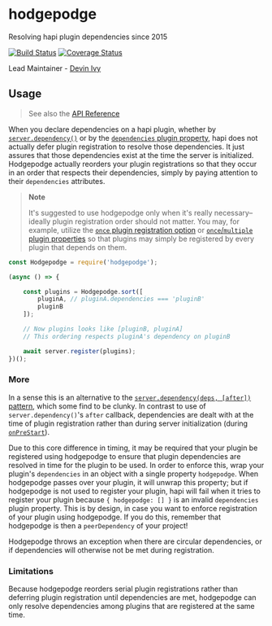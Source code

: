 # hodgepodge

Resolving hapi plugin dependencies since 2015

[![Build Status](https://travis-ci.org/devinivy/hodgepodge.svg?branch=master)](https://travis-ci.org/devinivy/hodgepodge) [![Coverage Status](https://coveralls.io/repos/devinivy/hodgepodge/badge.svg?branch=master&service=github)](https://coveralls.io/github/devinivy/hodgepodge?branch=master)

Lead Maintainer - [Devin Ivy](https://github.com/devinivy)

## Usage
> See also the [API Reference](API.md)

When you declare dependencies on a hapi plugin, whether by [`server.dependency()`](https://github.com/hapijs/hapi/blob/master/API.md#server.dependency()) or by the [`dependencies` plugin property](https://github.com/hapijs/hapi/blob/master/API.md#plugins), hapi does not actually defer plugin registration to resolve those dependencies.  It just assures that those dependencies exist at the time the server is initialized.  Hodgepodge actually reorders your plugin registrations so that they occur in an order that respects their dependencies, simply by paying attention to their `dependencies` attributes.

> **Note**
>
> It's suggested to use hodgepodge only when it's really necessary– ideally plugin registration order should not matter.  You may, for example, utilize the [`once` plugin registration option](https://github.com/hapijs/hapi/blob/master/API.md#server.register()) or
[`once`/`multiple` plugin properties](https://github.com/hapijs/hapi/blob/master/API.md#plugins) so that plugins may simply be registered by every plugin that depends on them.

```js
const Hodgepodge = require('hodgepodge');

(async () => {

    const plugins = Hodgepodge.sort([
        pluginA, // pluginA.dependencies === 'pluginB'
        pluginB
    ]);

    // Now plugins looks like [pluginB, pluginA]
    // This ordering respects pluginA's dependency on pluginB

    await server.register(plugins);
})();
```

### More
In a sense this is an alternative to the [`server.dependency(deps, [after])`](https://github.com/hapijs/hapi/blob/master/API.md#server.dependency()) [pattern](API.md#without-hodgepodge), which some find to be clunky.  In contrast to use of `server.dependency()`'s `after` callback, dependencies are dealt with at the time of plugin registration rather than during server initialization (during [`onPreStart`](https://github.com/hapijs/hapi/blob/master/API.md#server.ext())).

Due to this core difference in timing, it may be required that your plugin be registered using hodgepodge to ensure that plugin dependencies are resolved in time for the plugin to be used.  In order to enforce this, wrap your plugin's `dependencies` in an object with a single property `hodgepodge`.  When hodgepodge passes over your plugin, it will unwrap this property; but if hodgepodge is not used to register your plugin, hapi will fail when it tries to register your plugin because `{ hodgepodge: [] }` is an invalid `dependencies` plugin property.  This is by design, in case you want to enforce registration of your plugin using hodgepodge.  If you do this, remember that hodgepodge is then a `peerDependency` of your project!

Hodgepodge throws an exception when there are circular dependencies, or if dependencies will otherwise not be met during registration.

### Limitations
Because hodgepodge reorders serial plugin registrations rather than deferring plugin registration until dependencies are met, hodgepodge can only resolve dependencies among plugins that are registered at the same time.
